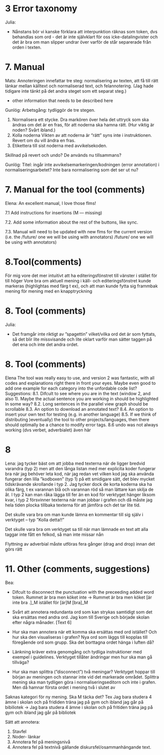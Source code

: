 # 3 Error taxonomy
Julia:
- Nånstans bör vi kanske förklara att interpunktion räknas som token, dvs behandlas
som ord - det är inte självklart för oss icke-datalingvister och det är bra om man slipper
undrar över varför de står separerade från orden i texten.

# 7. Manual
Mats:
Annoteringen innefattar tre steg: normalisering av texten, att få till rätt länkar mellan
källtext och normaliserad text, och felannotering. (Jag hade tidigare inte tänkt på det
andra steget som ett separat steg.)
- other information that needs to be described here

Gunlög:
Arbetsgång: tydliggör de tre stegen.
1. Normalisera ett stycke. Dra markören över hela det
uttryck som ska ändras om det är en fras, för att noderna ska hamna
rätt. (Hur viktig är noden? Svårt ibland.)
2. Kolla noderna Vikten av att noderna är “rätt” syns inte i
instruktionen. Revert om du vill ändra en fras.
3. Etikettera till sist noderna med avvikelsekoden.

Skillnad på revert och undo? De används nu tillsammans?

Gunlög:
Titel: ingår inte avvikelsemarkeringen/kodningen (error annotation) i
normaliseringsarbetet? Inte bara normalisering som det ser ut nu?

# 7. Manual for the tool (comments)
Elena: An excellent manual, I love those flms!

7.1 Add instructions for insertions (M — missing)

7.2. Add some information about the rest of the buttons, like sync.

7.3. Manual will need to be updated with new flms for the current version (i.e. the
/future/ one we will be using with annotators)
/future/ one we will be using with annotators)

# 8.Tool(comments)
För mig vore det mer intuitivt att ha editeringsfönstret till vänster i stället för till höger
Vore bra om aktuell mening i käll- och editeringsfönstret kunde markeras (highlightas
med färg t ex), och att man kunde fytta sig frammbak mening för mening med en
knapptryckning

# 8. Tool (comments)
Julia:
- Det framgår inte riktigt av ”spagettin” vilket/vilka ord det är som fyttats, så det blir lite
missvisande och lite oklart varför man sätter taggen på det ena och inte det andra ordet.

# 8. Tool (comments)
Elena
The tool was really easy to use, and version 2 was fantastic, with all codes and
explanations right there in front your eyes. Maybe even good to add one example for
each category into the unfordable code list?
Suggestions:
8.1. Difcult to see where you are in the text (window 2, and also 1). Maybe the actual
sentence you are working in should be highlighted In some way?
8.2. Long sentences in the parallel view graph should be scrollable
8.3. An option to download an annotated text?
8.4. An option to insert your own text for testing (e.g. in another language)
8.5. If we think of distributing )eventually) the tool to other projects/languages, then there
should optimally be a chance to modify error tags.
8.6 undo was not always working
(dvs verbet, adverbialet) även här

# 8
Lena: jag tycker bäst om att jobba med texterna när de ligger bredvid
varandra (typ 2) men att den långa listan med mer explicita koder
fungerar bra när jag behöver leta kod, när jag redan vet vilken kod jag ska
använda fungerar den lilla ”kodboxen” (typ 1) på ett smidigare sätt, det
blev mycket tidskrävande skrollande i typ 2. Jag tycker dock de korta
koderna ska ha olika färg, t ex varannan blå och varannan röd så man
lättare kan skilja de åt. I typ 2 kan man råka lägga till fer än en kod för
verktyget hänger liksom kvar, i typ 2 försvinner texterna när man jobbar i
grafen och då måste jag hela tiden plocka tillbaka texterna för att jämföra
och det tar lite tid.

Det skulle vara bra om man kunde lämna en kommentar till sig själv i
verktyget – typ ”Kolla detta!!”

Det skulle vara bra om verktyget sa till när man lämnade en text att alla
taggar inte fått en felkod, så man inte missar nån

Flyttning av adverbial måste utföras fera gånger (drag and drop) innan
det görs rätt

# 11. Other (comments, suggestions)
Bea:
* Difcult to disconnect the punctuation with the preceeding added word token.
    Rummet är bra men köket inte ->
    Rummet är bra men köket [är inte bra .]_M istället för [är]M [bra]_M

* Svårt att annotera redundanta ord som kan strykas samtidigt som det ska ersättas med andra
ord. Jag kom till Sverige och började skolan efter några månader. [Text 6]

* Hur ska man annotera när ett komma ska ersättas med ord istället? Och hur ska den visualiseras
i grafen? Nya ord som läggs till kopplas till föregående ord som grupp. Ska det borttagna ordet
hänga i luften då?

* Länkning kräver extra genomgång och tydliga instruktioner med exempel i guidelines. Verktyget
tillåter ändringar men hur ska man gå tillväga?

* Hur ska man splittra (”disconnect”) två meningar? Verktyget hoppar till början av meningen och
stannar inte vid det markerade området. Splittra mening ska man tydligen göra i
normaliseringseditorn och inte i grafen. Men då hamnar första ordet i mening två i slutet av

Saknas kategori för ny mening. Ska M täcka det? Tex Jag bara studera 4 ämne i skolan och på
frididen träna jag på gym och ibland jag går på bibiliotek -> Jag bara studera 4 ämne i skolan och
på fritiden träna jag på gym och ibland jag går på bibliotek

Sätt att annotera:
1. Stavfel
2. Noder- länkar
3. Annotera fel på meningsnivå
4. Annotera fel på textnivå gällande diskursfel/osammanhängande text.

